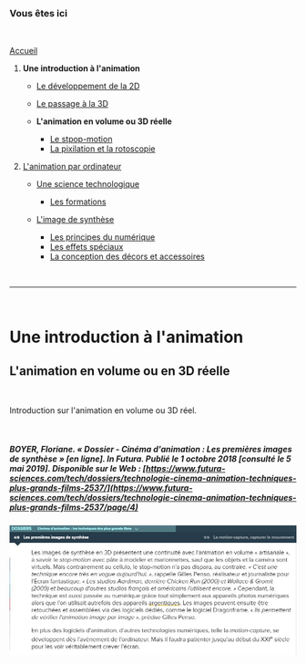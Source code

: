 <br/>

### Vous êtes ici

<br/>

[Accueil](index.md)

1. **Une introduction à l'animation**

    - [Le développement de la 2D]()
    - [Le passage à la 3D]()
    - **L'animation en volume ou 3D réelle**
    
        * [Le stpop-motion]()
        * [La pixilation et la rotoscopie]()

2. [L'animation par ordinateur]()

    - [Une science technologique]()
    
        * [Les formations]()
    
    - [L'image de synthèse]()
    
        * [Les principes du numérique]()
        * [Les effets spéciaux]()
        * [La conception des décors et accessoires]()
        
<br/>

--------------------------------------------------------

<br/>

# Une introduction à l'animation

## L'animation en volume ou en 3D réelle

<br/>

Introduction sur l'animation en volume ou 3D réel.

<br/>

##### BOYER, Floriane. « Dossier - Cinéma d'animation : Les premières images de synthèse » [en ligne]. In _Futura_. Publié le 1 octobre 2018 [consulté le 5 mai 2019]. Disponible sur le Web : [https://www.futura-sciences.com/tech/dossiers/technologie-cinema-animation-techniques-plus-grands-films-2537/](https://www.futura-sciences.com/tech/dossiers/technologie-cinema-animation-techniques-plus-grands-films-2537/page/4)

![le stop-motion](images/stopmotionfutura.JPG "Les premières images de synthèse artisanale")

<br/>
